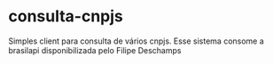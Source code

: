 # consulta-cnpjs
Simples client para consulta de vários cnpjs. Esse sistema consome a brasilapi disponibilizada pelo Filipe Deschamps
